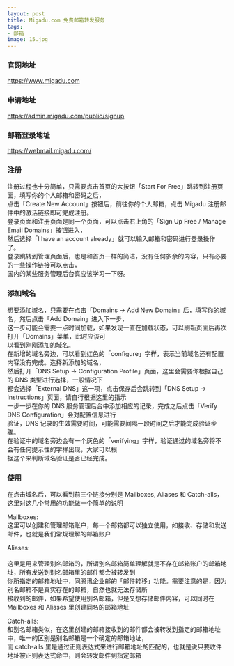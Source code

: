 ```yaml
---
layout: post
title: Migadu.com 免费邮箱转发服务
tags:
- 邮箱
image: 15.jpg
---
```


### 官网地址
https://www.migadu.com

### 申请地址
https://admin.migadu.com/public/signup

### 邮箱登录地址
https://webmail.migadu.com/

### 注册
注册过程也十分简单，只需要点击首页的大按钮「Start For Free」跳转到注册页面，填写你的个人邮箱和密码之后，<br>
点击「Create New Account」按钮后，前往你的个人邮箱，点击 Migadu 注册邮件中的激活链接即可完成注册。<br>
登录页面和注册页面是同一个页面，可以点击右上角的「Sign Up Free / Manage Email Domains」按钮进入，<br>
然后选择「I have an account already」就可以输入邮箱和密码进行登录操作了。<br>
登录跳转到管理页面后，也是和首页一样的简洁，没有任何多余的内容，只有必要的一些操作链接可以点击，<br>
国内的某些服务管理后台真应该学习一下呀。

### 添加域名
想要添加域名，只需要在点击「Domains → Add New Domain」后，填写你的域名，然后点击「Add Domain」进入下一步，<br>
这一步可能会需要一点时间加载，如果发现一直在加载状态，可以刷新页面后再次打开「Domains」菜单，此时应该可<br>
以看到刚刚添加的域名。<br>
在新增的域名旁边，可以看到红色的「configure」字样，表示当前域名还有配置内容没有完成。选择新添加的域名，<br>
然后打开「DNS Setup → Configuration Profile」页面，这里会需要你根据自己的 DNS 类型进行选择，一般情况下<br>
都会选择「External DNS」这一项，点击保存后会跳转到「DNS Setup → Instructions」页面，请自行根据这里的指示<br>
一步一步在你的 DNS 服务管理后台中添加相应的记录，完成之后点击「Verify DNS Configuration」会对配置信息进行<br>
验证，DNS 记录的生效需要时间，可能需要间隔一段时间之后才能完成验证步骤。<br>
在验证中的域名旁边会有一个灰色的「verifying」字样，验证通过的域名旁将不会有任何提示性的字样出现，大家可以根<br>
据这个来判断域名验证是否已经完成。

### 使用<br>
在点击域名后，可以看到前三个链接分别是 Mailboxes, Aliases 和 Catch-alls，这里对这几个常用的功能做一个简单的说明<br>

Mailboxes: <br>
这里可以创建和管理邮箱账户，每一个邮箱都可以独立使用，如接收、存储和发送邮件，也就是我们常规理解的邮箱账户<br>

Aliases: <br>
<br>这里是用来管理别名邮箱的，所谓别名邮箱简单理解就是不存在邮箱账户的邮箱地址，所有发送到别名邮箱里的邮件都会被转发到<br>
你所指定的邮箱地址中，同腾讯企业邮的「邮件转移」功能。需要注意的是，因为别名邮箱不是真实存在的邮箱，自然也就无法存储所<br>
接收到的邮件，如果希望使用别名邮箱，但是又想存储邮件内容，可以同时在 Mailboxes 和 Aliases 里创建同名的邮箱地址<br>

Catch-alls: <br>
和别名邮箱类似，在这里创建的邮箱接收到的邮件都会被转发到指定的邮箱地址中，唯一的区别是别名邮箱是一个确定的邮箱地址，<br>
而 catch-alls 里是通过正则表达式来进行邮箱地址的匹配的，也就是说只要收件地址被正则表达式命中，则会转发邮件到指定邮箱<br>